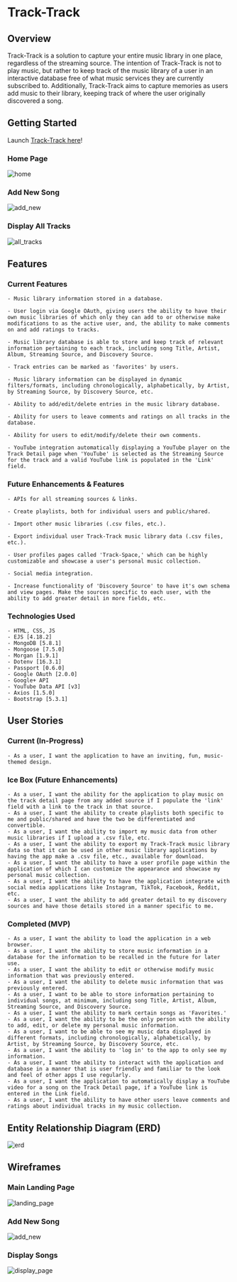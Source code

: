 # Track-Track

## Overview

Track-Track is a solution to capture your entire music library in one place, regardless of the streaming source. The intention of Track-Track is not to play music, but rather to keep track of the music library of a user in an interactive database free of what music services they are currently subscribed to. Additionally, Track-Track aims to capture memories as users add music to their library, keeping track of where the user originally discovered a song.

## Getting Started

Launch [Track-Track here](https://track-track.fly.dev)!

### Home Page
![home](./public/images/screenshots/home.png)

### Add New Song
![add_new](./public/images/screenshots/add_new.png)

### Display All Tracks
![all_tracks](./public/images/screenshots/all_tracks.png)

## Features
### Current Features
    - Music library information stored in a database.

    - User login via Google OAuth, giving users the ability to have their own music libraries of which only they can add to or otherwise make modifications to as the active user, and, the ability to make comments on and add ratings to tracks.

    - Music library database is able to store and keep track of relevant information pertaining to each track, including song Title, Artist, Album, Streaming Source, and Discovery Source.

    - Track entries can be marked as 'favorites' by users.

    - Music library information can be displayed in dynamic filters/formats, including chronologically, alphabetically, by Artist, by Streaming Source, by Discovery Source, etc.

    - Ability to add/edit/delete entries in the music library database.

    - Ability for users to leave comments and ratings on all tracks in the database.

    - Ability for users to edit/modify/delete their own comments.

    - YouTube integration automatically displaying a YouTube player on the Track Detail page when 'YouTube' is selected as the Streaming Source for the track and a valid YouTube link is populated in the 'Link' field.

### Future Enhancements & Features
    - APIs for all streaming sources & links.

    - Create playlists, both for individual users and public/shared.

    - Import other music libraries (.csv files, etc.).

    - Export individual user Track-Track music library data (.csv files, etc.).

    - User profiles pages called 'Track-Space,' which can be highly customizable and showcase a user's personal music collection.

    - Social media integration.

    - Increase functionality of 'Discovery Source' to have it's own schema and view pages. Make the sources specific to each user, with the ability to add greater detail in more fields, etc.

### Technologies Used
    - HTML, CSS, JS
    - EJS [4.18.2]
    - MongoDB [5.8.1]
    - Mongoose [7.5.0]
    - Morgan [1.9.1]
    - Dotenv [16.3.1]
    - Passport [0.6.0]
    - Google OAuth [2.0.0]
    - Google+ API
    - YouTube Data API [v3]
    - Axios [1.5.0]
    - Bootstrap [5.3.1]

## User Stories

### Current (In-Progress)
    - As a user, I want the application to have an inviting, fun, music-themed design.

### Ice Box (Future Enhancements)
    - As a user, I want the ability for the application to play music on the track detail page from any added source if I populate the 'link' field with a link to the track in that source.
    - As a user, I want the ability to create playlists both specific to me and public/shared and have the two be differentiated and convertible.
    - As a user, I want the ability to import my music data from other music libraries if I upload a .csv file, etc.
    - As a user, I want the ability to export my Track-Track music library data so that it can be used in other music library applications by having the app make a .csv file, etc., available for download.
    - As a user, I want the ability to have a user profile page within the application of which I can customize the appearance and showcase my personal music collection.
    - As a user, I want the ability to have the application integrate with social media applications like Instagram, TikTok, Facebook, Reddit, etc.
    - As a user, I want the ability to add greater detail to my discovery sources and have those details stored in a manner specific to me.


### Completed (MVP)
    - As a user, I want the ability to load the application in a web browser.
    - As a user, I want the ability to store music information in a database for the information to be recalled in the future for later use.
    - As a user, I want the ability to edit or otherwise modify music information that was previously entered.
    - As a user, I want the ability to delete music information that was previously entered.
    - As a user, I want to be able to store information pertaining to individual songs, at minimum, including song Title, Artist, Album, Streaming Source, and Discovery Source.
    - As a user, I want the ability to mark certain songs as 'Favorites.'
    - As a user, I want the ability to be the only person with the ability to add, edit, or delete my personal music information.
    - As a user, I want to be able to see my music data displayed in different formats, including chronologically, alphabetically, by Artist, by Streaming Source, by Discovery Source, etc.
    - As a user, I want the ability to 'log in' to the app to only see my information.
    - As a user, I want the ability to interact with the application and database in a manner that is user friendly and familiar to the look and feel of other apps I use regularly.
    - As a user, I want the application to automatically display a YouTube video for a song on the Track Detail page, if a YouTube link is entered in the Link field.
    - As a user, I want the ability to have other users leave comments and ratings about individual tracks in my music collection.

## Entity Relationship Diagram (ERD)
![erd](./public/images/wireframes/erd.png)

## Wireframes

### Main Landing Page
![landing_page](./public/images/wireframes/landing_page.png)

### Add New Song
![add_new](./public/images/wireframes/add_new.png)

### Display Songs
![display_page](./public/images/wireframes/display_page.png)